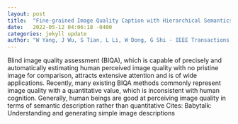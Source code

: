```yaml
---
layout: post
title:  "Fine-grained Image Quality Caption with Hierarchical Semantics Degradation"
date:   2022-05-12 04:06:18 -0400
categories: jekyll update
author: "W Yang, J Wu, S Tian, L Li, W Dong, G Shi - IEEE Transactions on Image Processing, 2022"
---
```

Blind image quality assessment (BIQA), which is capable of precisely and automatically estimating human perceived image quality with no pristine image for comparison, attracts extensive attention and is of wide applications. Recently, many existing BIQA methods commonly represent image quality with a quantitative value, which is inconsistent with human cognition. Generally, human beings are good at perceiving image quality in terms of semantic description rather than quantitative Cites: Babytalk: Understanding and generating simple image descriptions